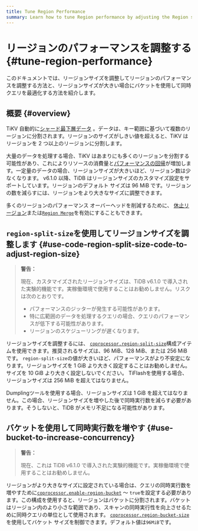 ```yaml
---
title: Tune Region Performance
summary: Learn how to tune Region performance by adjusting the Region size and how to use buckets to optimize concurrent queries when the Region size is large.
---
```


# リージョンのパフォーマンスを調整する {#tune-region-performance}

このドキュメントでは、リージョンサイズを調整してリージョンのパフォーマンスを調整する方法と、リージョンサイズが大きい場合にバケットを使用して同時クエリを最適化する方法を紹介します。

## 概要 {#overview}

TiKV 自動的に[シャード最下層データ](/best-practices/tidb-best-practices.md#data-sharding) 。データは、キー範囲に基づいて複数のリージョンに分割されます。リージョンのサイズがしきい値を超えると、TiKV はリージョンを 2 つ以上のリージョンに分割します。

大量のデータを処理する場合、TiKV はあまりにも多くのリージョンを分割する可能性があり、これによりリソースの消費量と[パフォーマンスの回帰](/best-practices/massive-regions-best-practices.md#performance-problem)が増加します。一定量のデータの場合、リージョンサイズが大きいほど、リージョン数は少なくなります。 v6.1.0 以降、TiDB はリージョンサイズのカスタマイズ設定をサポートしています。リージョンのデフォルト サイズは 96 MiB です。リージョンの数を減らすには、リージョンをより大きなサイズに調整できます。

多くのリージョンのパフォーマンス オーバーヘッドを削減するために、 [休止リージョン](/best-practices/massive-regions-best-practices.md#method-4-increase-the-number-of-tikv-instances)または[`Region Merge`](/best-practices/massive-regions-best-practices.md#method-5-adjust-raft-base-tick-interval)を有効にすることもできます。

## <code>region-split-size</code>を使用してリージョンサイズを調整します {#use-code-region-split-size-code-to-adjust-region-size}

> **警告：**
>
> 現在、カスタマイズされたリージョンサイズは、TiDB v6.1.0 で導入された実験的機能です。実稼働環境で使用することはお勧めしません。リスクは次のとおりです。
>
> -   パフォーマンスのジッターが発生する可能性があります。
> -   特に広範囲のデータを処理するクエリの場合、クエリのパフォーマンスが低下する可能性があります。
> -   リージョンのスケジューリングが遅くなります。

リージョンサイズを調整するには、 [`coprocessor.region-split-size`](/tikv-configuration-file.md#region-split-size)構成アイテムを使用できます。推奨されるサイズは、96 MiB、128 MiB、または 256 MiB です。 `region-split-size`の値が大きいほど、パフォーマンスがより不安定になります。リージョンサイズを 1 GiB より大きく設定することはお勧めしません。サイズを 10 GiB より大きく設定しないでください。 TiFlashを使用する場合、リージョンサイズは 256 MiB を超えてはなりません。

Dumplingツールを使用する場合、リージョンサイズは 1 GiB を超えてはなりません。この場合、リージョンサイズを増やした後で同時実行数を減らす必要があります。そうしないと、TiDB がメモリ不足になる可能性があります。

## バケットを使用して同時実行数を増やす {#use-bucket-to-increase-concurrency}

> **警告：**
>
> 現在、これは TiDB v6.1.0 で導入された実験的機能です。実稼働環境で使用することはお勧めしません。

リージョンがより大きなサイズに設定されている場合は、クエリの同時実行数を増やすために[`coprocessor.enable-region-bucket`](/tikv-configuration-file.md#enable-region-bucket-new-in-v610) ～ `true`を設定する必要があります。この構成を使用すると、リージョンはバケットに分割されます。バケットはリージョン内のより小さな範囲であり、スキャンの同時実行性を向上させるために同時クエリの単位として使用されます。 [`coprocessor.region-bucket-size`](/tikv-configuration-file.md#region-bucket-size-new-in-v610)を使用してバケット サイズを制御できます。デフォルト値は`96MiB`です。
